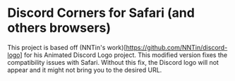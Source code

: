 # Discord Corners for Safari (and others browsers)

This project is based off (NNTin's work)[https://github.com/NNTin/discord-logo] for his Animated Discord Logo project. This modified version fixes the compatibility issues with Safari. Without this fix, the Discord logo will not appear and it might not bring you to the desired URL.
